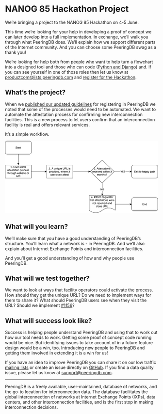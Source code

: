 # NANOG 85 Hackathon Project

We’re bringing a project to the NANOG 85 Hackathon on 4-5 June.

This time we’re looking for your help in developing a proof of concept we can later develop into a full implementation. In exchange, we’ll walk you through what PeeringDB does. We’ll explain how we support different parts of the Internet community. And you can choose some PeeringDB swag as a thank you!

We’re looking for help both from people who want to help turn a flowchart into a designed tool and those who can code ([Python and Django](https://docs.peeringdb.com/howto/get-started-developing/)) and. If you can see yourself in one of those roles then let us know at <productcom@lists.peeringdb.com> and [register for the Hackathon](https://nanog.org/events/future/).

## What’s the project?
When we [published our updated guidelines](https://docs.peeringdb.com/committee/admin/approval-guidelines/) for registering in PeeringDB we noted that some of the processes would need to be automated. We want to automate the attestation process for confirming new interconnection facilities. This is a new process to let users confirm that an interconnection facility is real and offers relevant services.

It’s a simple workflow.

![Attestation Workflow](images/attestation-subprocess.png)

## What will you learn?
We’ll make sure that you have a good understanding of PeeringDB’s structure. You’ll learn what a network is - in PeeringDB. And we’ll also explain about Internet Exchange Points and interconnection facilities.

And you’ll get a good understanding of how and why people use PeeringDB. 

## What will we test together?
We want to look at ways that facility operators could activate the process. How should they get the unique URL? Do we need to implement ways for them to share it? What should PeeringDB users see when they visit the URL? Should we implement [#1156](https://github.com/peeringdb/peeringdb/issues/1156)?

## What will success look like?
Success is helping people understand PeeringDB and using that to work out how our tool needs to work. Getting some proof of concept code running would be nice. But identifying issues to take account of in a future feature design would be a win, too. Introducing new people to PeeringDB and getting them involved in extending it is a win for us!

If you have an idea to improve PeeringDB you can share it on our low traffic [mailing lists](/#mailing-lists) or create an issue directly on [GitHub](https://github.com/peeringdb/peeringdb/issues). If you find a data quality issue, please let us know at [support@peeringdb.com](mailto:support@peeringdb.com).

--- 

PeeringDB is a freely available, user-maintained, database of networks, and the go-to location for interconnection data. The database facilitates the global interconnection of networks at Internet Exchange Points (IXPs), data centers, and other interconnection facilities, and is the first stop in making interconnection decisions.
